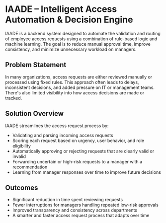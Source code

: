 # IAADE – Intelligent Access Automation & Decision Engine

IAADE is a backend system designed to automate the validation and routing of employee access requests using a combination of rule-based logic and machine learning. The goal is to reduce manual approval time, improve consistency, and minimize unnecessary workload on managers.

## Problem Statement

In many organizations, access requests are either reviewed manually or processed using fixed rules. This approach often leads to delays, inconsistent decisions, and added pressure on IT or management teams. There's also limited visibility into how access decisions are made or tracked.

## Solution Overview

IAADE streamlines the access request process by:
- Validating and parsing incoming access requests
- Scoring each request based on urgency, user behavior, and role eligibility
- Automatically approving or rejecting requests that are clearly valid or invalid
- Forwarding uncertain or high-risk requests to a manager with a recommendation
- Learning from manager responses over time to improve future decisions

## Outcomes

- Significant reduction in time spent reviewing requests
- Fewer interruptions for managers handling repeated low-risk approvals
- Improved transparency and consistency across departments
- A smarter and faster access request process that adapts over time

